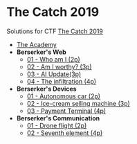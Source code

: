 # The Catch 2019

Solutions for CTF [The Catch 2019](https://www.thecatch.cz/)

- [The Academy](01-academy/README.md)
- **Berserker's Web**
    - [01 - Who am I (2p)](02-web/01-whoami/README.md)
    - [02 - Am I worthy? (3p)](02-web/02-am-i-worthy/README.md)
    - [03 - AI Update(3p)](02-web/03-ai-update/README.md)
    - [04 - The infiltration (4p)](02-web/04-infiltration/README.md)
- **Berserker's Devices**
    - [01 - Autonomous car (2p)](03-devices/01-autonomous-car/README.md)
    - [02 - Ice-cream selling machine (3p)](03-devices/02-ice-cream/README.md)
    - [03 - Payment Terminal (4p)](03-devices/03-payment-terminal/README.md)
- **Berserker's Communication**
    - [01 - Drone flight (2p)](04-communication/01-drone-flight/README.md)
    - [02 - Seventh element (4p)](04-communication/02-seventh-element/README.md)